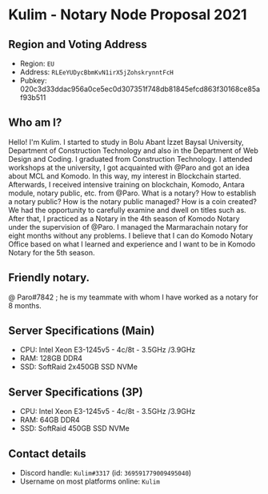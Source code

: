 # Kulim - Notary Node Proposal 2021

## Region and Voting Address

- Region: `EU`
- Address: `RLEeYUDycBbmKvN1irX5jZohskrynntFcH`
- Pubkey: 020c3d33ddac956a0ce5ec0d307351f748db81845efcd863f30168ce85af93b511
## Who am I?

Hello! I'm Kulim. I started to study in Bolu Abant İzzet Baysal University, Department of Construction Technology and also in the Department of Web Design and Coding. I graduated from Construction Technology. I attended workshops at the university, I got acquainted with @Paro and got an idea about MCL and Komodo. In this way, my interest in Blockchain started. 
	Afterwards, I received intensive training on blockchain, Komodo, Antara module, notary public, etc. from @Paro. What is a notary? How to establish a notary public? How is the notary public managed? How is a coin created? We had the opportunity to carefully examine and dwell on titles such as. After that, I practiced as a Notary in the 4th season of Komodo Notary under the supervision of @Paro. I managed the Marmarachain notary for eight months without any problems. 
	I believe that I can do Komodo Notary Office based on what I learned and experience and I want to be in Komodo Notary for the 5th season.

## Friendly notary.

 @ Paro#7842 ; he is my teammate with whom I have worked as a notary for 8 months.

## Server Specifications (Main)

- CPU: Intel Xeon E3-1245v5 - 4c/8t - 3.5GHz /3.9GHz
- RAM: 128GB DDR4
- SSD: SoftRaid 2x450GB SSD NVMe

## Server Specifications (3P)

- CPU: Intel Xeon E3-1245v5 - 4c/8t - 3.5GHz /3.9GHz
- RAM: 64GB DDR4
- SSD: SoftRaid 450GB SSD NVMe

## Contact details

- Discord handle: `Kulim#3317` (id: `369591779009495040`)
- Username on most platforms online: `Kulim`

